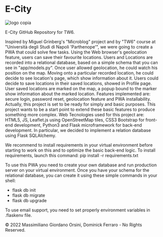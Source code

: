 # E-City
![logo copia](https://user-images.githubusercontent.com/56475652/146764130-49c814de-851d-49d3-b273-e51139ab7c17.png)

E-City GitHub Repository for TW6.

Inspired by Miguel Grinberg's "Microblog" project and by "TW6" course at "Università degli Studi di Napoli 'Parthenope'", we were going to create a PWA that could solve few tasks.
Using the Web browser's geolocation feature, users can save their favourite locations.
Users and Locations are recorded into a relational database, based on a simple schema that you can see in "app/models.py".
Once user allowed geolocation, he could watch his position on the map. Moving onto a particular recorded location, he could decide to see location's page, which show information about it. Users could decide to save locations in their saved locations, showed in Profile page.
User saved locations are marked on the map, a popup bound to the marker show information about the marked location.
Features implemented are: secure login, password reset, geolocation feature and PWA installability.
Actually, this project is set to be ready for simply and basic purposes. This project wants to be a start point to extend these basic features to produce something more complex.
Web Tecnologies used for this project are: HTML5, JS, Leaflet.js using OpenStreetMap tiles, CSS3 Bootstrap for front-end development, Python3 and Flask microframework for back-end development. In particular, we decided to implement a relation database using Flask SQLAlchemy.


We recommend to install requirements in your virtual environment before starting to work on this and to optimize the basic back-end logic. To install requirements, launch this command:
pip install -r requirements.txt
 
To use this PWA you need to create your own database and run production server on your virtual environment.
Once you have your schema for the relational database, you can create it using these simple commands in your shell:
- flask db init
- flask db migrate
- flask db upgrade

To use email support, you need to set properly environment variables in .flaskenv file.

© 2022 Massimiliano Giordano Orsini, Dominick Ferraro - No Rights Reserved.

